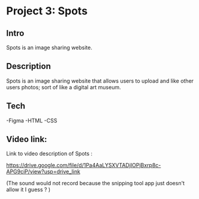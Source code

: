 # Project 3: Spots

## Intro 

Spots is an image sharing website.

## Description 

Spots is an image sharing website that allows users to upload and like other users photos; sort of like a digital art museum.

## Tech 


-Figma 
-HTML
-CSS


 

## Video link: 

Link to video description of Spots :

https://drive.google.com/file/d/1Pa4AaLYSXVTADjIOPjBxrp8c-APG9ciP/view?usp=drive_link

(The sound would not record because the snipping tool app just doesn't allow it I guess ?  )
